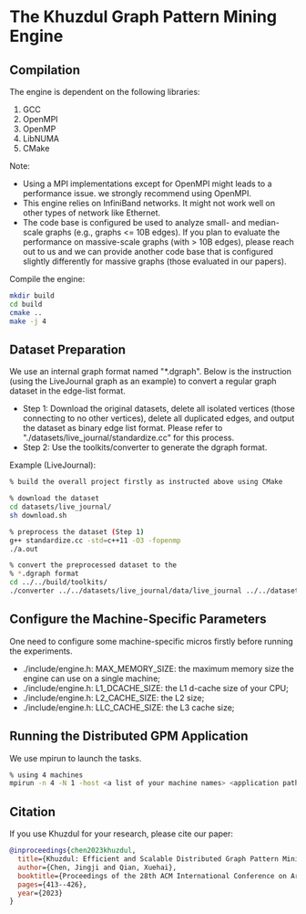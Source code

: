 # The Khuzdul Graph Pattern Mining Engine

## Compilation 

The engine is dependent on the following libraries:
1. GCC
2. OpenMPI
3. OpenMP
4. LibNUMA
5. CMake 

Note: 
- Using a MPI implementations except for OpenMPI might leads to a performance issue. we strongly recommend using OpenMPI.
- This engine relies on InfiniBand networks. It might not work well on other types of network like Ethernet.
- The code base is configured be used to analyze small- and median-scale graphs (e.g., graphs <= 10B edges). If you plan to evaluate the performance on massive-scale graphs (with > 10B edges), please reach out to us and we can provide another code base that is configured slightly differently for massive graphs (those evaluated in our papers).

Compile the engine:
```bash
mkdir build
cd build 
cmake ..
make -j 4
```

## Dataset Preparation

We use an internal graph format named "*.dgraph". Below is the instruction (using the LiveJournal graph as an example) to convert a regular graph dataset in the edge-list format.

- Step 1: Download the original datasets, delete all isolated vertices (those connecting to no other vertices), delete all duplicated edges, and output the dataset as binary edge list format. Please refer to "./datasets/live_journal/standardize.cc" for this process.
- Step 2: Use the toolkits/converter to generate the dgraph format.

Example (LiveJournal):
```bash
% build the overall project firstly as instructed above using CMake

% download the dataset
cd datasets/live_journal/
sh download.sh

% preprocess the dataset (Step 1)
g++ standardize.cc -std=c++11 -O3 -fopenmp
./a.out

% convert the preprocessed dataset to the 
% *.dgraph format
cd ../../build/toolkits/
./converter ../../datasets/live_journal/data/live_journal ../../datasets/live_journal/data/live_journal 4846609 0 0 0
```

## Configure the Machine-Specific Parameters

One need to configure some machine-specific micros firstly before running the experiments.

- ./include/engine.h: MAX_MEMORY_SIZE: the maximum memory size the engine can use on a single machine;
- ./include/engine.h: L1_DCACHE_SIZE: the L1 d-cache size of your CPU;
- ./include/engine.h: L2_CACHE_SIZE: the L2 size;
- ./include/engine.h: LLC_CACHE_SIZE: the L3 cache size;

## Running the Distributed GPM Application

We use mpirun to launch the tasks.

```bash
% using 4 machines
mpirun -n 4 -N 1 -host <a list of your machine names> <application path (e.g., ./build/distributed_applications/kautomine/triangle)> <dataset in the *.dgraph format>
```

## Citation

If you use Khuzdul for your research, please cite our paper:
```bibtex
@inproceedings{chen2023khuzdul,
  title={Khuzdul: Efficient and Scalable Distributed Graph Pattern Mining Engine},
  author={Chen, Jingji and Qian, Xuehai},
  booktitle={Proceedings of the 28th ACM International Conference on Architectural Support for Programming Languages and Operating Systems, Volume 2},
  pages={413--426},
  year={2023}
}
```



